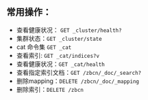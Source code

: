 ## 常用操作：
- 查看健康状况： `GET _cluster/health?`
- 集群状态：`GET _cluster/state`
- cat 命令集 `GET _cat`
- 查看索引: `GET _cat/indices?v`
- 查看健康状况：`GET _cat/health`
- 查看指定索引文档：`GET /zbcn/_doc/_search?`
- 删除mapping：`DELETE /zbcn/_doc/_mapping`
- 删除索引：`DELETE /zbcn`
